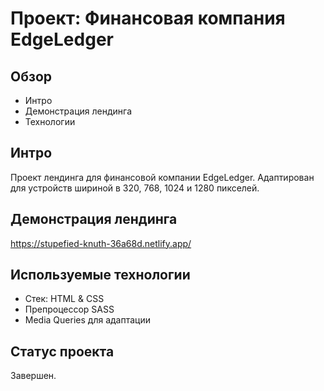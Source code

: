 # Проект: Финансовая компания EdgeLedger
## Обзор
- Интро
- Демонстрация лендинга
- Технологии

## Интро
Проект лендинга для финансовой компании EdgeLedger. Адаптирован для устройств шириной в 320, 768, 1024 и 1280 пикселей.

## Демонстрация лендинга
https://stupefied-knuth-36a68d.netlify.app/

## Используемые технологии
- Стек: HTML & CSS
- Препроцессор SASS
- Media Queries для адаптации

## Статус проекта
Завершен.
